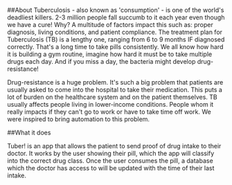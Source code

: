 ##About
Tuberculosis - also known as 'consumption' - is one of the world's deadliest killers. 2-3 million people fall succumb to it each year even though we have a cure! Why? A multitude of factors impact this such as: proper diagnosis, living conditions, and patient compliance. The treatment plan for Tuberculosis (TB) is a lengthy one, ranging from 6 to 9 months IF diagnosed correctly. That's a long time to take pills consistently. We all know how hard it is building a gym routine, imagine how hard it must be to take multiple drugs each day. And if you miss a day, the bacteria might develop drug-resistance!

Drug-resistance is a huge problem. It's such a big problem that patients are usually asked to come into the hospital to take their medication. This puts a lot of burden on the healthcare system and on the patient themselves. TB usually affects people living in lower-income conditions. People whom it really impacts if they can't go to work or have to take time off work. We were inspired to bring automation to this problem.

##What it does

Tuber! is an app that allows the patient to send proof of drug intake to their doctor. It works by the user showing their pill, which the app will classify into the correct drug class. Once the user consumes the pill, a database which the doctor has access to will be updated with the time of their last intake.

